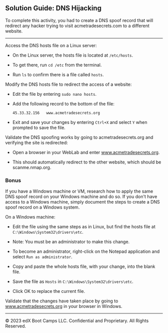 
## Solution Guide: DNS Hijacking 

To complete this activity, you had to create a DNS spoof record that will redirect any hacker trying to visit acmetradesecrets.com to a different website.

--- 

Access the DNS hosts file on a Linux server:

- On the Linux server, the hosts file is located at `/etc/hosts`.

- To get there, run `cd /etc` from the terminal.

- Run `ls` to confirm there is a file called `hosts`.

Modify the DNS hosts file to redirect the access of a website:

- Edit the file by entering `sudo nano hosts`.

- Add the following record to the bottom of the file:

    `45.33.32.156   www.acmetradesecrets.org`

- Exit and save your changes by entering `Ctrl+X` and select `Y` when prompted to save the file.

Validate the DNS spoofing works by going to acmetradesecrets.org and verifying the site is redirected:


- Open a browser in your WebLab and enter www.acmetradesecrets.org.

- This should automatically redirect to the other website, which should be scanme.nmap.org.

### Bonus

If you have a Windows machine or VM, research how to apply the same DNS spoof record on your Windows machine and do so. If you don't have access to a Windows machine, simply document the steps to create a DNS spoof record on a Windows system.
 
On a Windows machine:

- Edit the file using the same steps as in Linux, but find the hosts file at
`C:\Windows\System32\drivers\etc`. 

- Note: You must be an administrator to make this change. 

- To become an administrator, right-click on the Notepad application and select `Run as administrator`.

- Copy and paste the whole hosts file, with your change, into the blank file.

- Save the file as `Hosts` in `C:\Windows\System32\drivers\etc`.

 - Click OK to replace the current file.

Validate that the changes have taken place by going to www.acmetradesecrets.org in your browser in Windows.

---
© 2023 edX Boot Camps LLC. Confidential and Proprietary. All Rights Reserved.
